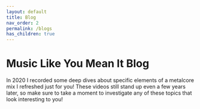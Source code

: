 ```yaml
---
layout: default
title: Blog
nav_order: 2
permalink: /blogs
has_children: true
---
```


# Music Like You Mean It Blog

In 2020 I recorded some deep dives about specific elements of a metalcore mix I refreshed just for you! These videos still stand up even a few years later, so make sure to take a moment to investigate any of these topics that look interesting to you!
